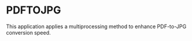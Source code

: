 # PDFTOJPG
This application applies a multiprocessing method to enhance PDF-to-JPG conversion speed.
